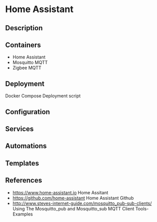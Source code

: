 # Home Assistant

## Description

## Containers
- Home Assistant
- Mosquitto MQTT
- Zigbee MQTT

## Deployment
Docker Compose
Deployment script

## Configuration

## Services

## Automations

## Templates

## References
- https://www.home-assistant.io Home Assitant
- https://github.com/home-assistant  Home Assistant Github
- http://www.steves-internet-guide.com/mosquitto_pub-sub-clients/ Using The Mosquitto_pub and Mosquitto_sub MQTT Client Tools- Examples

